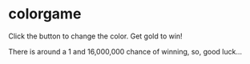 # colorgame
Click the button to change the color. Get gold to win!

There is around a 1 and 16,000,000 chance of winning, so, good luck...

